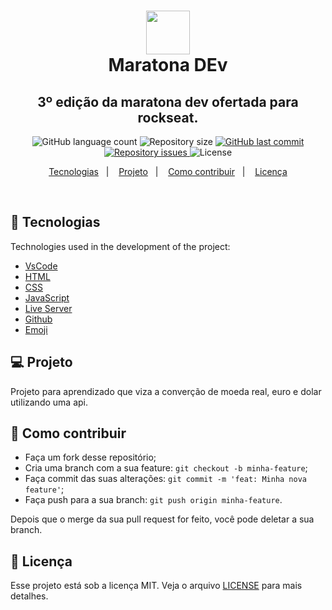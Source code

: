<h1 align="center">
<img alt="" title="" src="https://cdn.icon-icons.com/icons2/572/PNG/512/1457055658_App_Development_icon-icons.com_54712.png" width="70" />
<br>Maratona DEv
  <!-- trocar: 'você pode colocar uma imagem (logo) que represente seu projeto (visualmente) -->
</h1>

<h2 align="center">3º edição da maratona dev ofertada para rockseat.</h2>

<p align="center">
  <img alt="GitHub language count" src="https://img.shields.io/github/languages/count/Sthaynny/conversor_de_moeda-em-flutter">
  <!-- trocar: 'rlocatelli9/template-README' pelo caminho do seu respositório -->

  <img alt="Repository size" src="https://img.shields.io/github/repo-size/Sthaynny/MaratonaDev">
  <!-- trocar: 'Sthaynny/<<REpositorio>>' pelo caminho do seu respositório -->

  <a href="https://github.com/Sthaynny/conversor_de_moeda-em-flutter/commits/master">
  <!-- trocar: 'rlocatelli9/template-README' pelo caminho do seu respositório -->
    <img alt="GitHub last commit" src="https://img.shields.io/github/last-commit/Sthaynny/MaratonaDev">
     <!-- trocar: 'rlocatelli9/template-README' pelo caminho do seu respositório -->
  </a>

  <a href="https://github.com/Sthaynny/MaratonaDev">
   <!-- trocar: 'rlocatelli9/template-README' pelo caminho do seu respositório -->
    <img alt="Repository issues" src="https://img.shields.io/github/issues/Sthaynny/MaratonaDev">
     <!-- trocar: 'rlocatelli9/template-README' pelo caminho do seu respositório -->

  </a>

  <img alt="License" src="https://img.shields.io/badge/license-MIT-brightgreen">
</p>

<p align="center">
  <a href="#bookmark_tabs-tecnologias">Tecnologias</a>&nbsp;&nbsp;&nbsp;|&nbsp;&nbsp;&nbsp;
  <a href="#-projeto">Projeto</a>&nbsp;&nbsp;&nbsp;|&nbsp;&nbsp;&nbsp;
  <a href="#-como-contribuir">Como contribuir</a>&nbsp;&nbsp;&nbsp;|&nbsp;&nbsp;&nbsp;
  <a href="#memo-licença">Licença</a>
</p>

<br>

## :bookmark_tabs: Tecnologias

Technologies used in the development of the project:

- [VsCode](https://code.visualstudio.com/)
- [HTML](https://devdocs.io/html/)
- [CSS](https://devdocs.io/css/)
- [JavaScript](https://devdocs.io/javascript/)
- [Live Server](https://marketplace.visualstudio.com/items?itemName=ritwickdey.LiveServer)
- [Github](https://github.com)
- [Emoji](https://gist.github.com/rxaviers/7360908)

## 💻 Projeto

Projeto para aprendizado que viza a converção de moeda real, euro e dolar utilizando uma api.

## 🤔 Como contribuir

- Faça um fork desse repositório;
- Cria uma branch com a sua feature: `git checkout -b minha-feature`;
- Faça commit das suas alterações: `git commit -m 'feat: Minha nova feature'`;
- Faça push para a sua branch: `git push origin minha-feature`.

Depois que o merge da sua pull request for feito, você pode deletar a sua branch.

## :memo: Licença

Esse projeto está sob a licença MIT. Veja o arquivo [LICENSE](LICENSE.md) para mais detalhes.